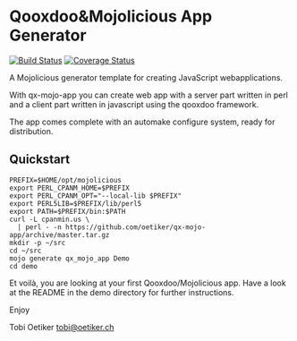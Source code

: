 Qooxdoo&Mojolicious App Generator
=================================

[![Build Status](https://travis-ci.org/oetiker/qx-mojo-app.svg?branch=master)](https://travis-ci.org/oetiker/qx-mojo-app)
[![Coverage Status](https://img.shields.io/coveralls/oetiker/qx-mojo-app.svg)](https://coveralls.io/r/oetiker/qx-mojo-app?branch=master)

A Mojolicious generator template for creating JavaScript webapplications.

With qx-mojo-app you can create web app with a server part written in perl
and a client part written in javascript using the qooxdoo framework.

The app comes complete with an automake configure system, ready for distribution.

Quickstart
----------

```
PREFIX=$HOME/opt/mojolicious
export PERL_CPANM_HOME=$PREFIX
export PERL_CPANM_OPT="--local-lib $PREFIX"
export PERL5LIB=$PREFIX/lib/perl5
export PATH=$PREFIX/bin:$PATH
curl -L cpanmin.us \
  | perl - -n https://github.com/oetiker/qx-mojo-app/archive/master.tar.gz
mkdir -p ~/src
cd ~/src
mojo generate qx_mojo_app Demo
cd demo
```

Et voilà, you are looking at your first Qooxdoo/Mojolicious app. Have a look
at the README in the demo directory for further instructions.


Enjoy

Tobi Oetiker <tobi@oetiker.ch>
